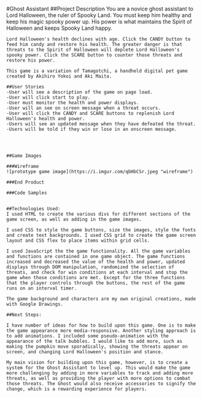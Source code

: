 #Ghost Assistant
    ##Project Description
    You are a novice ghost assistant to Lord Halloween, the ruler of Spooky Land. You must keep him healthy and keep his magic spooky power up. His power is what maintains the Spirit of Halloween and keeps Spooky Land happy. 

    Lord Halloween's health declines with age. Click the CANDY button to feed him candy and restore his health. The greater danger is that threats to the Spirit of Halloween will deplete Lord Halloween's spooky power. Click the SCARE button to counter those threats and restore his power. 

    This game is a variation of Tamagotchi, a handheld digital pet game created by Akihiro Yokoi and Aki Maita.

    ##User Stories
    -User will see a description of the game on page load.
    -User will click start to play.
    -User must monitor the health and power displays.
    -User will an see on screen message when a threat occurs.
    -User will click the CANDY and SCARE buttons to replenish Lord Halloween's health and power.
    -Users will see an updated message when they have defeated the threat.
    -Users will be told if they win or lose in an onscreen message.
    



    ##Game Images

    ###Wireframe
    ![prototype game image](https://i.imgur.com/qbHbCSr.jpeg "wireframe")

    ###End Product

    ###Code Samples


    ##Technologies Used:
    I used HTML to create the various divs for different sections of the game screen, as well as adding in the game images.

    I used CSS to style the game buttons, size the images, style the fonts and create text backgrounds. I used CSS grid to create the game screen layout and CSS flex to place items within grid cells. 

    I used JavaScript the the game functionality. All the game variables and functions are contained in one game object. The game functions increased and decreased the value of the health and power, updated displays through DOM manipulation, randomized the selection of threats, and check for win conditions at each interval and stop the game when those conditions are met. Except for the three functions that the player controls through the buttons, the rest of the game runs on an interval timer. 

    The game background and characters are my own original creations, made with Google Drawings. 

    ##Next Steps:

    I have number of ideas for how to build upon this game. One is to make the game appearance more media-responsive. Another styling approach is to add animations. I included some pseudo-animation with the appearance of the talk bubbles. I would like to add more, such as making the pumpkin move sporadically, showing the threats appear on screen, and changing Lord Halloween's position and stance. 

    My main vision for building upon this game, however, is to create a system for the Ghost Assistant to level up. This would make the game more challenging by adding in more variables to track and adding more threats, as well as providing the player with more options to combat those threats. The Ghost would also receive accessories to signify the change, which is a rewarding experience for players.